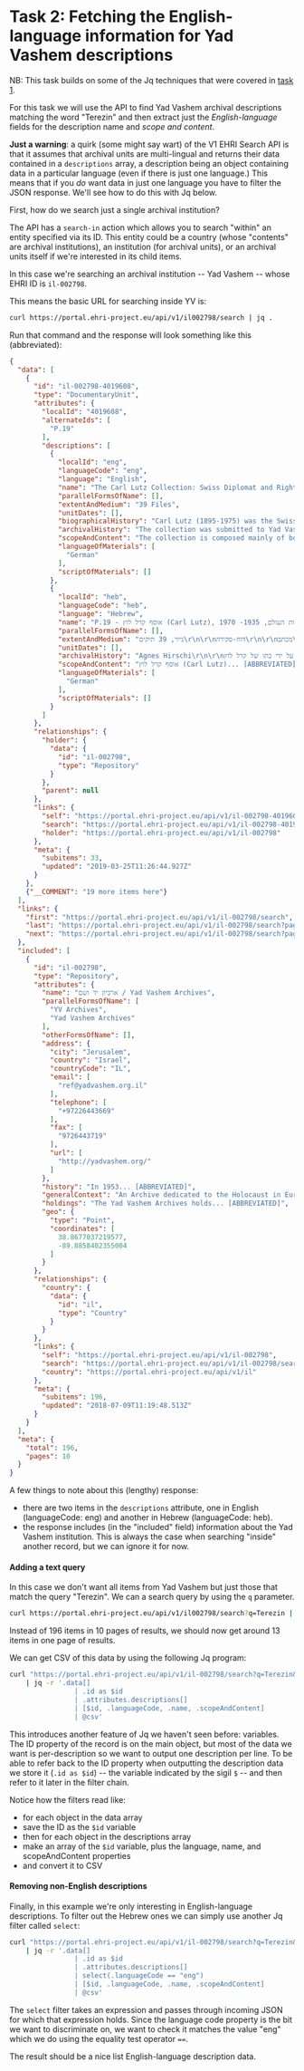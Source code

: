 Task 2: Fetching the English-language information for Yad Vashem descriptions
=============================================================================

NB: This task builds on some of the Jq techniques that were covered in [task 1](./task1.md).

For this task we will use the API to find Yad Vashem archival descriptions matching the word "Terezin" and then extract
just the *English-language* fields for the description name and *scope and content*.

**Just a warning**: a quirk (some might say wart) of the V1 EHRI Search API is that it assumes that archival units are
multi-lingual and returns their data contained in a `descriptions` array, a description being an object containing data
in a particular language (even if there is just one language.) This means that if you *do* want data in just one language you have to filter the JSON response. We'll see how to do this with Jq below.

First, how do we search just a single archival institution?

The API has a `search-in` action which allows you to search "within" an entity specified via its ID. This entity could
be a country (whose "contents" are archival institutions), an institution (for archival units), or an archival units
itself if we're interested in its child items.

In this case we're searching an archival institution -- Yad Vashem -- whose EHRI ID is `il-002798`.

This means the basic URL for searching inside YV is:

```bash
curl https://portal.ehri-project.eu/api/v1/il002798/search | jq .
```

Run that command and the response will look something like this (abbreviated):

```json
{
  "data": [
    {
      "id": "il-002798-4019608",
      "type": "DocumentaryUnit",
      "attributes": {
        "localId": "4019608",
        "alternateIds": [
          "P.19"
        ],
        "descriptions": [
          {
            "localId": "eng",
            "languageCode": "eng",
            "language": "English",
            "name": "The Carl Lutz Collection: Swiss Diplomat and Righteous Among the Nations, 1935-1970",
            "parallelFormsOfName": [],
            "extentAndMedium": "39 Files",
            "unitDates": [],
            "biographicalHistory": "Carl Lutz (1895-1975) was the Swiss Vice Consul in Jaffa, Eretz Israel, 1935-1941, and in Budapest, Hungary, 1942-1945.  Following the German occupation of Hungary, 1944, he was extremely active in rescuing Jews with United States, British, Romanian, El Salvadorian and other citizenships, as well as on behalf of those with certificates to make aliya to Eretz Israel. ",
            "archivalHistory": "The collection was submitted to Yad Vashem in 1981, through the generosity of Agnes Hirschi, Lutz's adopted daughter;",
            "scopeAndContent": "The collection is composed mainly of booklets written by Lutz... [ABBREVIATED]",
            "languageOfMaterials": [
              "German"
            ],
            "scriptOfMaterials": []
          },
          {
            "localId": "heb",
            "languageCode": "heb",
            "language": "Hebrew",
            "name": "P.19 - אוסף קרל לוץ (Carl Lutz), דיפלומט שוויצרי וחסיד אומות העולם, 1935- 1970",
            "parallelFormsOfName": [],
            "extentAndMedium": "נייר, 39 תיקים\r\n\r\nדוח-סקירה\r\n\r\nמכתב\r\n\r\nמחקר-מאמר\r\n\r\nתעוד-אישי\r\n\r\nרשימת שמות\r\n\r\nאלבום\r\n\r\nדרכון\r\n\r\nnewspaper clippings\r\n\r\nתצלום\r\n\r\nתעוד רשמי",
            "unitDates": [],
            "archivalHistory": "Agnes Hirschi\r\n\r\nהחומרים נמסרו ליד ושם על ידי בתו של קרל לוץ",
            "scopeAndContent": "אוסף קרל לוץ (Carl Lutz)... [ABBREVIATED]",
            "languageOfMaterials": [
              "German"
            ],
            "scriptOfMaterials": []
          }
        ]
      },
      "relationships": {
        "holder": {
          "data": {
            "id": "il-002798",
            "type": "Repository"
          }
        },
        "parent": null
      },
      "links": {
        "self": "https://portal.ehri-project.eu/api/v1/il-002798-4019608",
        "search": "https://portal.ehri-project.eu/api/v1/il-002798-4019608/search",
        "holder": "https://portal.ehri-project.eu/api/v1/il-002798"
      },
      "meta": {
        "subitems": 33,
        "updated": "2019-03-25T11:26:44.927Z"
      }
    },
    {"__COMMENT": "19 more items here"}
  ],
  "links": {
    "first": "https://portal.ehri-project.eu/api/v1/il-002798/search",
    "last": "https://portal.ehri-project.eu/api/v1/il-002798/search?page=289",
    "next": "https://portal.ehri-project.eu/api/v1/il-002798/search?page=2"
  },
  "included": [
    {
      "id": "il-002798",
      "type": "Repository",
      "attributes": {
        "name": "ארכיון יד ושם / Yad Vashem Archives",
        "parallelFormsOfName": [
          "YV Archives",
          "Yad Vashem Archives"
        ],
        "otherFormsOfName": [],
        "address": {
          "city": "Jerusalem",
          "country": "Israel",
          "countryCode": "IL",
          "email": [
            "ref@yadvashem.org.il"
          ],
          "telephone": [
            "+97226443669"
          ],
          "fax": [
            "9726443719"
          ],
          "url": [
            "http://yadvashem.org/"
          ]
        },
        "history": "In 1953... [ABBREVIATED]",
        "generalContext": "An Archive dedicated to the Holocaust in Europe",
        "holdings": "The Yad Vashem Archives holds... [ABBREVIATED]",
        "geo": {
          "type": "Point",
          "coordinates": [
            38.8677037219577,
            -89.8858402355004
          ]
        }
      },
      "relationships": {
        "country": {
          "data": {
            "id": "il",
            "type": "Country"
          }
        }
      },
      "links": {
        "self": "https://portal.ehri-project.eu/api/v1/il-002798",
        "search": "https://portal.ehri-project.eu/api/v1/il-002798/search",
        "country": "https://portal.ehri-project.eu/api/v1/il"
      },
      "meta": {
        "subitems": 196,
        "updated": "2018-07-09T11:19:48.513Z"
      }
    }
  ],
  "meta": {
    "total": 196,
    "pages": 10
  }
}
```

A few things to note about this (lengthy) response:

 - there are two items in the `descriptions` attribute, one in English (languageCode: eng) and another in Hebrew
   (languageCode: heb).
 - the response includes (in the "included" field) information about the Yad Vashem institution. 
   This is always the case when searching "inside" another record, but we can ignore it for now.

#### Adding a text query

In this case we don't want all items from Yad Vashem but just those that match the query "Terezin". We can a search
query by using the `q` parameter.

```bash
curl https://portal.ehri-project.eu/api/v1/il002798/search?q=Terezin | jq .
```

Instead of 196 items in 10 pages of results, we should now get around 13 items in one page of results.

We can get CSV of this data by using the following Jq program:

```bash
curl "https://portal.ehri-project.eu/api/v1/il-002798/search?q=Terezin&type=DocumentaryUnit" \
    | jq -r '.data[] 
                | .id as $id 
                | .attributes.descriptions[] 
                | [$id, .languageCode, .name, .scopeAndContent]
                | @csv'
```

This introduces another feature of Jq we haven't seen before: variables. The ID property of the record is on the main
object, but most of the data we want is per-description so we want to output one description per line. To be able to
refer back to the ID property when outputting the description data we store it (`.id as $id`) -- the variable indicated
by the sigil `$` -- and then refer to it later in the filter chain.

Notice how the filters read like:

 - for each object in the data array
 - save the ID as the `$id` variable
 - then for each object in the descriptions array
 - make an array of the `$id` variable, plus the language, name, and scopeAndContent properties
 - and convert it to CSV

#### Removing non-English descriptions

Finally, in this example we're only interesting in English-language descriptions. To filter out the Hebrew ones we can
simply use another Jq filter called `select`:

```bash
curl "https://portal.ehri-project.eu/api/v1/il-002798/search?q=Terezin&type=DocumentaryUnit" \
    | jq -r '.data[] 
                | .id as $id 
                | .attributes.descriptions[] 
                | select(.languageCode == "eng")
                | [$id, .languageCode, .name, .scopeAndContent]
                | @csv'
```

The `select` filter takes an expression and passes through incoming JSON for which that expression holds. Since the language code property is the bit we want to discriminate on, we want to check it matches the value "eng" which we do using the equality test operator `==`.

The result should be a nice list English-language description data.


